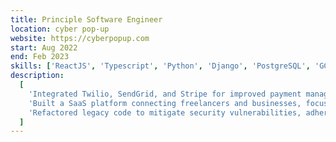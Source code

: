 ```yaml
---
title: Principle Software Engineer
location: cyber pop-up
website: https://cyberpopup.com
start: Aug 2022
end: Feb 2023
skills: ['ReactJS', 'Typescript', 'Python', 'Django', 'PostgreSQL', 'GCP', 'Docker']
description:
  [
    'Integrated Twilio, SendGrid, and Stripe for improved payment management and secure communications.',
    'Built a SaaS platform connecting freelancers and businesses, focusing on cybersecurity regulatory compliance.',
    'Refactored legacy code to mitigate security vulnerabilities, adhering to OWASP standards',
  ]
---
```

